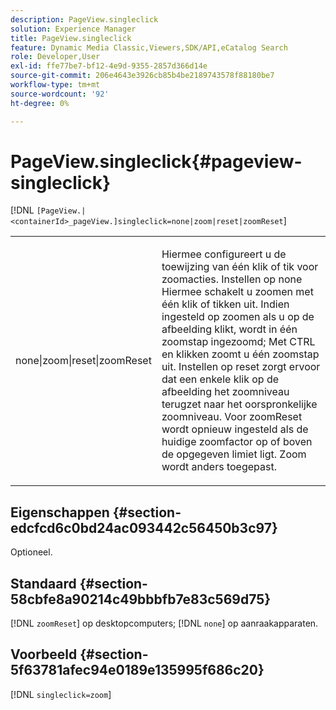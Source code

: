 ```yaml
---
description: PageView.singleclick
solution: Experience Manager
title: PageView.singleclick
feature: Dynamic Media Classic,Viewers,SDK/API,eCatalog Search
role: Developer,User
exl-id: ffe77be7-bf12-4e9d-9355-2857d366d14e
source-git-commit: 206e4643e3926cb85b4be2189743578f88180be7
workflow-type: tm+mt
source-wordcount: '92'
ht-degree: 0%

---
```


# PageView.singleclick{#pageview-singleclick}

[!DNL `[PageView.|<containerId>_pageView.]singleclick=none|zoom|reset|zoomReset`]

<table id="table_5654736F216D4ABC9FC783F83E0BBA03"> 
 <tbody> 
  <tr> 
   <td colname="col1"> <p> <span class="codeph"> none|zoom|reset|zoomReset </span> </p> </td> 
   <td colname="col2"> <p> Hiermee configureert u de toewijzing van één klik of tik voor zoomacties. Instellen op <span class="codeph"> none </span> Hiermee schakelt u zoomen met één klik of tikken uit. Indien ingesteld op <span class="codeph"> zoomen </span> als u op de afbeelding klikt, wordt in één zoomstap ingezoomd; Met CTRL en klikken zoomt u één zoomstap uit. Instellen op <span class="codeph"> reset </span> zorgt ervoor dat een enkele klik op de afbeelding het zoomniveau terugzet naar het oorspronkelijke zoomniveau. Voor <span class="codeph"> zoomReset </span>wordt opnieuw ingesteld als de huidige zoomfactor op of boven de opgegeven limiet ligt. Zoom wordt anders toegepast. </p> </td> 
  </tr> 
 </tbody> 
</table>

## Eigenschappen {#section-edcfcd6c0bd24ac093442c56450b3c97}

Optioneel.

## Standaard {#section-58cbfe8a90214c49bbbfb7e83c569d75}

[!DNL `zoomReset`] op desktopcomputers; [!DNL `none`] op aanraakapparaten.

## Voorbeeld {#section-5f63781afec94e0189e135995f686c20}

[!DNL `singleclick=zoom`]

